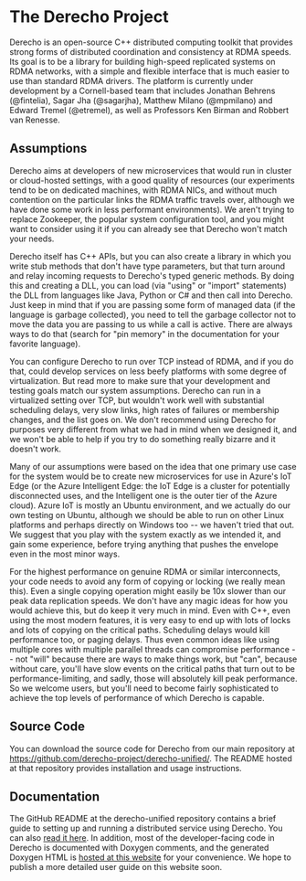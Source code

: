 # The Derecho Project

Derecho is an open-source C++ distributed computing toolkit that provides strong forms of distributed coordination and consistency at RDMA speeds. Its goal is to be a library for building high-speed replicated systems on RDMA networks, with a simple and flexible interface that is much easier to use than standard RDMA drivers. The platform is currently under development by a Cornell-based team that includes Jonathan Behrens (@fintelia), Sagar Jha (@sagarjha), Matthew Milano (@mpmilano) and Edward Tremel (@etremel), as well as Professors Ken Birman and Robbert van Renesse. 

## Assumptions
Derecho aims at developers of new microservices that would run in cluster or cloud-hosted settings, with a good quality of resources (our experiments tend to be on dedicated machines, with RDMA NICs, and without much contention on the particular links the RDMA traffic travels over, although we have done some work in less performant environments).  We aren't trying to replace Zookeeper, the popular system configuration tool, and you might want to consider using it if you can already see that Derecho won't match your needs.

Derecho itself has C++ APIs, but you can also create a library in which you write stub methods that don't have type parameters, but that turn around and relay incoming requests to Derecho's typed generic methods.  By doing this and creating a DLL, you can load (via "using" or "import" statements) the DLL from languages like Java, Python or C# and then call into Derecho.  Just keep in mind that if you are passing some form of managed data (if the language is garbage collected), you need to tell the garbage collector not to move the data you are passing to us while a call is active.  There are always ways to do that (search for "pin memory" in the documentation for your favorite language).

You can configure Derecho to run over TCP instead of RDMA, and if you do that, could develop services on less beefy platforms with some degree of virtualization.  But read more to make sure that your development and testing goals match our system assumptions.  Derecho can run in a virtualized setting over TCP, but wouldn't work well with substantial scheduling delays, very slow links, high rates of failures or membership changes, and the list goes on.  We don't recommend using Derecho for purposes very different from what we had in mind when we designed it, and we won't be able to help if you try to do something really bizarre and it doesn't work.

Many of our assumptions were based on the idea that one primary use case for the system would be to create new microservices for use in Azure's IoT Edge (or the Azure Intelligent Edge: the IoT Edge is a cluster for potentially disconnected uses, and the Intelligent one is the outer tier of the Azure cloud).  Azure IoT is mostly an Ubuntu environment, and we actually do our own testing on Ubuntu, although we should be able to run on other Linux platforms and perhaps directly on Windows too -- we haven't tried that out.  We suggest that you play with the system exactly as we intended it, and gain some experience, before trying anything that pushes the envelope even in the most minor ways.

For the highest performance on genuine RDMA or similar interconnects, your code needs to avoid any form of copying or locking (we really mean this).  Even a single copying operation might easily be 10x slower than our peak data replication speeds.  We don't have any magic ideas for how you would achieve this, but do keep it very much in mind.  Even with C++, even using the most modern features, it is very easy to end up with lots of locks and lots of copying on the critical paths.  Scheduling delays would kill performance too, or paging delays.  Thus even common ideas like using multiple cores with multiple parallel threads can compromise performance -- not "will" because there are ways to make things work, but "can", because without care, you'll have slow events on the critical paths that turn out to be performance-limiting, and sadly, those will absolutely kill peak performance.  So we welcome users, but you'll need to become fairly sophisticated to achieve the top levels of performance of which Derecho is capable.

## Source Code

You can download the source code for Derecho from our main repository at <https://github.com/derecho-project/derecho-unified/>. The README hosted at that repository provides installation and usage instructions.

## Documentation

The GitHub README at the derecho-unified repository contains a brief guide to setting up and running a distributed service using Derecho. You can also [read it here](userguide.md). In addition, most of the developer-facing code in Derecho is documented with Doxygen comments, and the generated Doxygen HTML is [hosted at this website](docs/index.html) for your convenience. We hope to publish a more detailed user guide on this website soon. 
